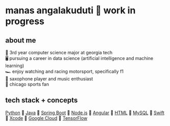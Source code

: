 # manas angalakuduti  🚧 work in progress  
## about me
:bee:  3rd year computer science major at georgia tech  
:desktop_computer:  pursuing a career in data science (artificial intelligence and machine learning)  
:racing_car:  enjoy watching and racing motorsport, specifically f1  
:saxophone:  saxophone player and music enthusiast  
:basketball:  chicago sports fan  


## tech stack + concepts
<a href="https://www.python.org/" target="_blank">Python</a> :dizzy: <a href="https://docs.oracle.com/javase/specs/index.html">Java</a> :dizzy: <a href="https://spring.io/projects/spring-boot">Spring Boot</a> :dizzy: <a href="https://nodejs.org/en/">Node.js</a> :dizzy: <a href="https://angular.io/">Angular</a> :dizzy: <a href="https://html.com/">HTML</a> :dizzy: <a href="https://www.mysql.com/">MySQL</a> :dizzy: <a href="https://developer.apple.com/swift/">Swift</a> :dizzy: <a href="https://developer.apple.com/xcode/">Xcode</a> :dizzy: <a href="https://cloud.google.com/">Google Cloud</a> :dizzy: <a href="https://www.tensorflow.org/">TensorFlow</a>  

<!--
:dizzy: <a href="https://www.javascript.com/">JavaScript</a> :dizzy: <a href="https://openjfx.io/">JavaFX</a> 
:dizzy: <a href="https://firebase.google.com/">Google Firebase</a>
:dizzy: <a href="https://www.jenkins.io/">Jenkins</a>
-->
<!--
Spring Boot, Angular other techs

also section about interests such as f1, chicago sports, music (check out my spotify)
-->
<!--
**manasangalakuduti/manasangalakuduti** is a ✨ _special_ ✨ repository because its `README.md` (this file) appears on your GitHub profile.

Here are some ideas to get you started:

- 🔭 I’m currently working on ...
- 🌱 I’m currently learning ...
- 👯 I’m looking to collaborate on ...
- 🤔 I’m looking for help with ...
- 💬 Ask me about ...
- 📫 How to reach me: ...
- 😄 Pronouns: ...
- ⚡ Fun fact: ...
-->
